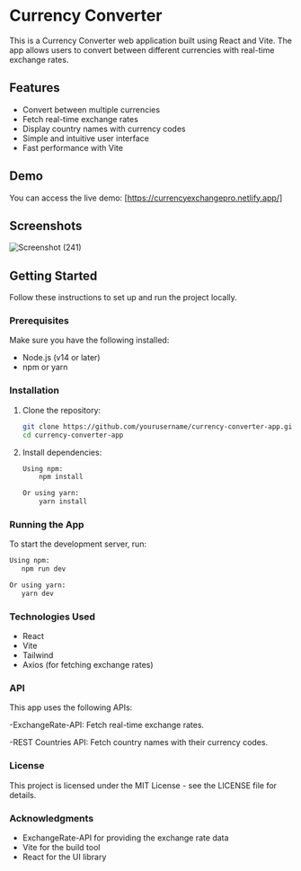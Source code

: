 # Currency Converter 

This is a Currency Converter web application built using React and Vite. The app allows users to convert between different currencies with real-time exchange rates.

## Features

- Convert between multiple currencies
- Fetch real-time exchange rates
- Display country names with currency codes
- Simple and intuitive user interface
- Fast performance with Vite

## Demo

You can access the live demo: [https://currencyexchangepro.netlify.app/]

## Screenshots

![Screenshot (241)](https://github.com/Priyanka9321/currency-convertor/assets/91218634/e815e1eb-d62a-41a5-895d-ebcd119a331a)

## Getting Started

Follow these instructions to set up and run the project locally.

### Prerequisites

Make sure you have the following installed:

- Node.js (v14 or later)
- npm or yarn

### Installation

1. Clone the repository:

   ```bash
   git clone https://github.com/yourusername/currency-converter-app.git
   cd currency-converter-app
   
2. Install dependencies:
   
   ```bash
   Using npm:
       npm install
   
   Or using yarn:
       yarn install
   
### Running the App

To start the development server, run:

   ```bash
   Using npm:
      npm run dev
  
Or using yarn:
      yarn dev
```

### Technologies Used

  - React
  - Vite
  - Tailwind
  - Axios (for fetching exchange rates)
   
### API

This app uses the following APIs:

-ExchangeRate-API: Fetch real-time exchange rates.

-REST Countries API: Fetch country names with their currency codes.

### License

This project is licensed under the MIT License - see the LICENSE file for details.

### Acknowledgments

- ExchangeRate-API for providing the exchange rate data
- Vite for the build tool
- React for the UI library
